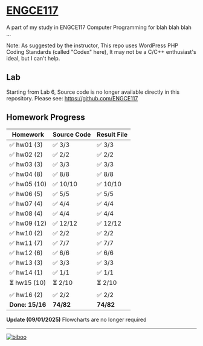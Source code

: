 # [ENGCE117](https://github.com/ENGCE117)
A part of my study in ENGCE117 Computer Programming for blah blah blah ...

Note: As suggested by the instructor, This repo uses WordPress PHP Coding Standards (called "Codex" here), It may not be a C/C++ enthusiast's ideal, but I can't help.

## Lab
Starting from Lab 6, Source code is no longer available directly in this repository. Please see: https://github.com/ENGCE117

## Homework Progress
| Homework | Source Code | Result File |
| -------- | ----------- | ----------- |
| ✅ hw01 (3) | ✅ 3/3 | ✅ 3/3 |
| ✅ hw02 (2) | ✅ 2/2 | ✅ 2/2 |
| ✅ hw03 (3) | ✅ 3/3 | ✅ 3/3 |
| ✅ hw04 (8) | ✅ 8/8 | ✅ 8/8 |
| ✅ hw05 (10) | ✅ 10/10 | ✅ 10/10 |
| ✅ hw06 (5) | ✅ 5/5 | ✅ 5/5 |
| ✅ hw07 (4) | ✅ 4/4 | ✅ 4/4 |
| ✅ hw08 (4) | ✅ 4/4 | ✅ 4/4 |
| ✅ hw09 (12) | ✅ 12/12 | ✅ 12/12 |
| ✅ hw10 (2) | ✅ 2/2 | ✅ 2/2 |
| ✅ hw11 (7) | ✅ 7/7 | ✅ 7/7 |
| ✅ hw12 (6) | ✅ 6/6 | ✅ 6/6 |
| ✅ hw13 (3) | ✅ 3/3 | ✅ 3/3 |
| ✅ hw14 (1) | ✅ 1/1 | ✅ 1/1 |
| ⏳ hw15 (10) | ⏳ 2/10 | ⏳ 2/10 |
| ✅ hw16 (2) | ✅ 2/2 | ✅ 2/2 |
| **Done: 15/16** | **74/82** | **74/82** |

**Update (09/01/2025)** Flowcharts are no longer required

---

[![biboo](https://github.com/user-attachments/assets/7eb0e6c4-8887-4caa-a7f4-44856a506c7d)](https://www.pixiv.net/en/artworks/115413628)
